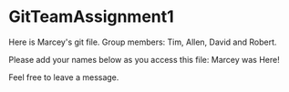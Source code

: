GitTeamAssignment1
==================


Here is Marcey's git file. 
Group members: Tim, Allen, David and Robert.


Please add your names below as you access this file:
Marcey was Here!


Feel free to leave a message.
